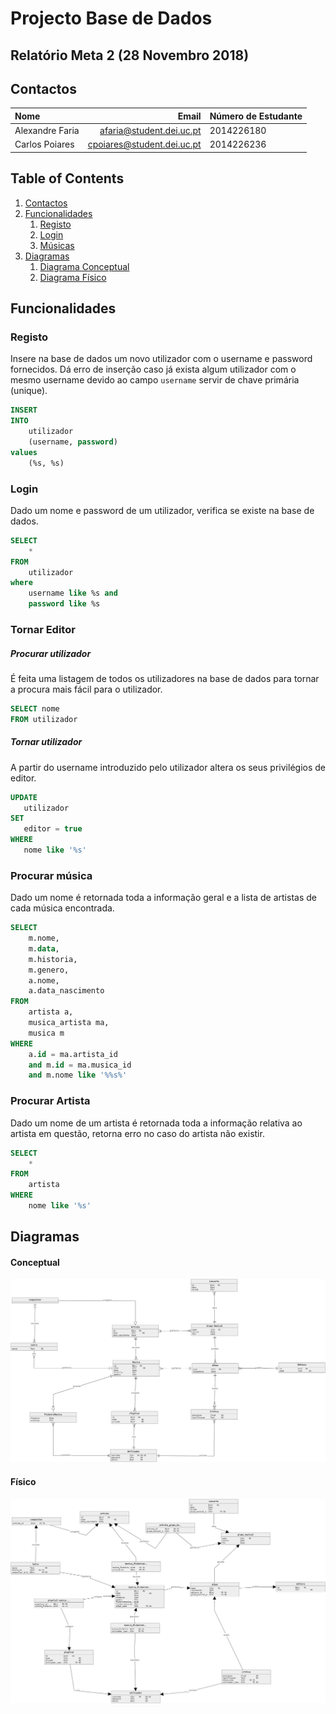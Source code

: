 # Projecto Base de Dados
## Relatório Meta 2 (28 Novembro 2018)

## Contactos

| Nome | Email | Número de Estudante | 
|:---|---:|:---|
| Alexandre Faria | afaria@student.dei.uc.pt | 2014226180 |
| Carlos Poiares |  cpoiares@student.dei.uc.pt |  2014226236 |


## Table of Contents
1. [Contactos](#Contactos)
2. [Funcionalidades](#Funcionalidades)
    1. [Registo](#Registo)
    2. [Login](#Login)
    3. [Músicas](#Musicas)
3. [Diagramas](#Diagramas)
    1. [Diagrama Conceptual](#Conceptual)
    2. [Diagrama Físico](#Físico)

## Funcionalidades

### Registo
Insere na base de dados um novo utilizador com o username e password fornecidos.
Dá erro de inserção caso já exista algum utilizador com o mesmo username devido ao campo `username`
servir de chave primária (unique).
```sql
INSERT 
INTO
    utilizador
    (username, password) 
values
    (%s, %s)
```

### Login

Dado um nome e password de um utilizador, verifica se existe na base de dados.
```sql
SELECT
    * 
FROM
    utilizador 
where
    username like %s and
    password like %s
```
### Tornar Editor
##### Procurar utilizador
É feita uma listagem de todos os utilizadores na base de dados para tornar a procura mais fácil para o utilizador.
```sql
SELECT nome
FROM utilizador
```
##### Tornar utilizador
A partir do username introduzido pelo utilizador altera os seus privilégios de editor.
```sql
UPDATE
   utilizador 
SET
   editor = true 
WHERE
   nome like '%s'
```
### Procurar música

Dado um nome é retornada toda a informação geral e a lista de artistas de cada música encontrada.

```sql
SELECT
    m.nome,
    m.data,
    m.historia,
    m.genero,
    a.nome,
    a.data_nascimento                         
FROM
    artista a,
    musica_artista ma,
    musica m                         
WHERE
    a.id = ma.artista_id 
    and m.id = ma.musica_id 
    and m.nome like '%%s%'
```
### Procurar Artista

Dado um nome de um artista é retornada toda a informação relativa ao artista em questão, retorna erro no caso do artista não existir.

```sql
SELECT 
    * 
FROM
    artista
WHERE
    nome like '%s'
```
## Diagramas

#### Conceptual
![image](images/meta1-conceptual.png)

#### Físico
![image](images/meta1-fisico.png)